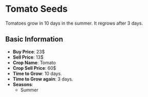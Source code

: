 # Tomato Seeds

Tomatoes grow in 10 days in the summer. It regrows after 3 days.

## Basic Information

- **Buy Price**: 23$
- **Sell Price**: 13$
- **Crop Name**: Tomato
- **Crop Sell Price**: 60$
- **Time to Grow**: 10 days.
- **Time to Grow again**: 3 days.
- **Seasons**:
  - Summer